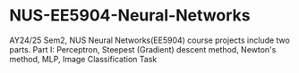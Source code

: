 # NUS-EE5904-Neural-Networks
AY24/25 Sem2, NUS Neural Networks(EE5904) course projects include two parts.
Part I: Perceptron, Steepest (Gradient) descent method, Newton's method, MLP, Image Classification Task
